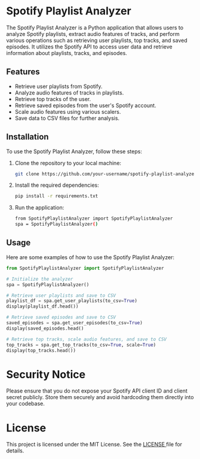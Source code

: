 # Spotify Playlist Analyzer

The Spotify Playlist Analyzer is a Python application that allows users to analyze Spotify playlists, extract audio features of tracks, and perform various operations such as retrieving user playlists, top tracks, and saved episodes. It utilizes the Spotify API to access user data and retrieve information about playlists, tracks, and episodes.

## Features

- Retrieve user playlists from Spotify.
- Analyze audio features of tracks in playlists.
- Retrieve top tracks of the user.
- Retrieve saved episodes from the user's Spotify account.
- Scale audio features using various scalers.
- Save data to CSV files for further analysis.

## Installation

To use the Spotify Playlist Analyzer, follow these steps:

1. Clone the repository to your local machine:

   ```bash
   git clone https://github.com/your-username/spotify-playlist-analyzer.git
   ```
2. Install the required dependencies:

   ```bash
   pip install -r requirements.txt
   ```
3. Run the application:

   ```bash
   from SpotifyPlaylistAnalyzer import SpotifyPlaylistAnalyzer
   spa = SpotifyPlaylistAnalyzer()
   ```

## Usage

Here are some examples of how to use the Spotify Playlist Analyzer:

```python
from SpotifyPlaylistAnalyzer import SpotifyPlaylistAnalyzer

# Initialize the analyzer
spa = SpotifyPlaylistAnalyzer()

# Retrieve user playlists and save to CSV
playlist_df = spa.get_user_playlists(to_csv=True)
display(playlist_df.head())

# Retrieve saved episodes and save to CSV
saved_episodes = spa.get_user_episodes(to_csv=True)
display(saved_episodes.head()

# Retrieve top tracks, scale audio features, and save to CSV
top_tracks = spa.get_top_tracks(to_csv=True, scale=True)
display(top_tracks.head())
```

# Security Notice

Please ensure that you do not expose your Spotify API client ID and client secret publicly. Store them securely and avoid hardcoding them directly into your codebase.

# License

This project is licensed under the MIT License. See the [LICENSE ](LICENSE)file for details.
